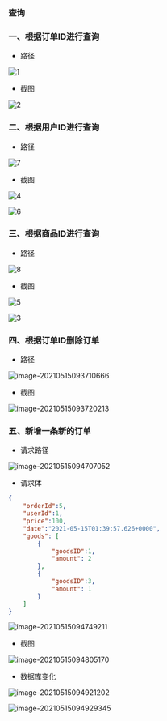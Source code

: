 ### 查询

### 一、根据订单ID进行查询

- 路径

![1](E:\aurora\imgs\1.png)

- 截图

![2](E:\aurora\imgs\2.png)

### 二、根据用户ID进行查询

- 路径

![7](E:\aurora\imgs\7.png)

- 截图

![4](E:\aurora\imgs\4.png)

![6](E:\aurora\imgs\6.png)

### 三、根据商品ID进行查询

- 路径

![8](E:\aurora\imgs\8.png)

- 截图

![5](E:\aurora\imgs\5.png)

![3](E:\aurora\imgs\3.png)

### 四、根据订单ID删除订单

- 路径

![image-20210515093710666](C:\Users\和泽\AppData\Roaming\Typora\typora-user-images\image-20210515093710666.png)

- 截图

![image-20210515093720213](C:\Users\和泽\AppData\Roaming\Typora\typora-user-images\image-20210515093720213.png)

### 五、新增一条新的订单

- 请求路径

![image-20210515094707052](C:\Users\和泽\AppData\Roaming\Typora\typora-user-images\image-20210515094707052.png)

- 请求体

```json
{
    "orderId":5,
    "userId":1,
    "price":100,
    "date":"2021-05-15T01:39:57.626+0000",
    "goods": [
        {
            "goodsID":1,
            "amount": 2
        },
        {
            "goodsID":3,
            "amount": 1
        }
    ]
}
```

![image-20210515094749211](C:\Users\和泽\AppData\Roaming\Typora\typora-user-images\image-20210515094749211.png)

- 截图

![image-20210515094805170](C:\Users\和泽\AppData\Roaming\Typora\typora-user-images\image-20210515094805170.png)

- 数据库变化

![image-20210515094921202](C:\Users\和泽\AppData\Roaming\Typora\typora-user-images\image-20210515094921202.png)

![image-20210515094929345](C:\Users\和泽\AppData\Roaming\Typora\typora-user-images\image-20210515094929345.png)
